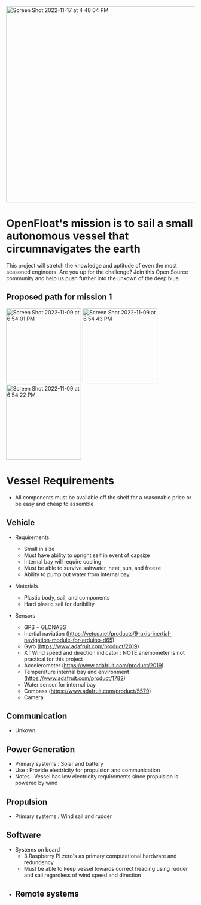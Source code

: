 <img width="523" alt="Screen Shot 2022-11-17 at 4 48 04 PM" src="https://user-images.githubusercontent.com/8175253/202567502-8dba20ea-d74a-466d-8608-16ca1cf8f806.png">

# OpenFloat's mission is to sail a small autonomous vessel that circumnavigates the earth
This project will stretch the knowledge and aptitude of even the most seasoned engineers. Are you up for the challenge? Join this Open Source community and help us push further into the unkown of the deep blue.


## Proposed path for mission 1
<img width="200" alt="Screen Shot 2022-11-09 at 6 54 01 PM" src="https://user-images.githubusercontent.com/8175253/200967075-8c1b589a-c8e5-4099-9edd-16a6738e0db0.png"> <img width="200" alt="Screen Shot 2022-11-09 at 6 54 43 PM" src="https://user-images.githubusercontent.com/8175253/200967098-b545bdf1-fb63-43fd-9a97-73683b754c6f.png"> <img width="200" alt="Screen Shot 2022-11-09 at 6 54 22 PM" src="https://user-images.githubusercontent.com/8175253/200967100-47863ea1-7e7b-4033-b137-48dcc69d6a38.png">



# Vessel Requirements
- All components must be available off the shelf for a reasonable price or be easy and cheap to assemble

## Vehicle
   - Requirements
      - Small in size
      - Must have ability to upright self in event of capsize
      - Internal bay will require cooling
      - Must be able to survive saltwater, heat, sun, and freeze
      - Ability to pump out water from internal bay
      
   - Materials
      - Plastic body, sail, and components
      - Hard plastic sail for duribility
      
   - Sensors
      - GPS + GLONASS
      - Inertial naviation (https://vetco.net/products/9-axis-inertial-navigation-module-for-arduino-d65)
      - Gyro (https://www.adafruit.com/product/2019)
      - X : Wind speed and direction indicator : NOTE anemometer is not practical for this project
      - Accelerometer (https://www.adafruit.com/product/2019)
      - Temperature internal bay and environment (https://www.adafruit.com/product/1782)
      - Water sensor for internal bay
      - Compass (https://www.adafruit.com/product/5579)
      - Camera

## Communication
  - Unkown

## Power Generation
  - Primary systems : Solar and battery 
  - Use : Provide electricity for propulsion and communication
  - Notes : Vessel has low electricity requirements since propulsion is powered by wind

## Propulsion
  - Primary systems : Wind sail and rudder

## Software
  - Systems on board
    - 3 Raspberry Pi zero's as primary computational hardware and redundency
    - Must be able to keep vessel towards correct heading using rudder and sail regardless of wind speed and direction
  - Remote systems
    - 
